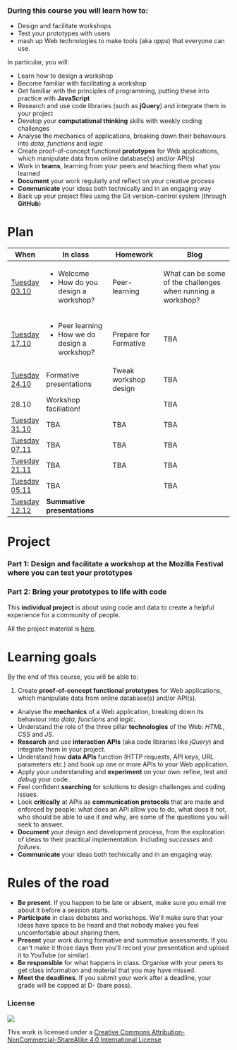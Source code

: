### During this course you will learn how to:
* Design and facilitate workshops
* Test your prototypes with users
* mash up Web technologies to make tools (aka *apps*) that everyone can use.

In particular, you will:

* Learn how to design a workshop
* Become familiar with facilitating a workshop
* Get familiar with the principles of programming, putting these into practice with **JavaScript**
* Research and use code libraries (such as **jQuery**) and integrate them in your project
* Develop your **computational thinking** skills with weekly coding challenges
* Analyse the mechanics of applications, breaking down their behaviours into *data*, *functions* and *logic*  
* Create proof-of-concept functional **prototypes** for Web applications, which manipulate data from online database(s) and/or API(s)
* Work in **teams**, learning from your peers and teaching them what you learned
* **Document** your work regularly and reflect on your creative process
* **Communicate** your ideas both technically and in an engaging way
* Back up your project files using the Git version-control system (through **GitHub**)

<!-- * Play critically with **Web APIs** (both data APIs and interaction APIs) -->

# Plan

When | In class | Homework | Blog
---- | -------- | -------- | ----
[Tuesday<br>03.10](sessions/01)| <ul><li>Welcome <li>How do you design a workshop? | Peer-learning  | What can be some of the challenges when running a workshop?
[Tuesday<br>17.10](sessions/02)| <ul><li>Peer learning <li>How we do design a workshop? | Prepare for Formative | TBA
[Tuesday<br>24.10](sessions/03)| Formative presentations | Tweak workshop design | TBA
28.10 | Workshop faciliation! | | TBA
[Tuesday<br>31.10](sessions/04)| TBA | TBA | TBA
[Tuesday<br>07.11](sessions/05)| TBA | TBA |TBA
[Tuesday<br>21.11](sessions/06)| TBA | TBA | TBA
[Tuesday<br>05.11](sessions/07)| TBA | | TBA
[Tuesday<br>12.12](sessions/08)| **Summative presentations**


# Project

### Part 1: Design and facilitate a workshop at the Mozilla Festival where you can test your prototypes

### Part 2: Bring your prototypes to life with code

This **individual project** is about using code and data to create a helpful experience for a community of people.

All the project material is [here](projects/filtr-findr).


# Learning goals

By the end of this course, you will be able to:

1. Create **proof-of-concept functional prototypes** for Web applications, which manipulate data from online database(s) and/or API(s).
* Analyse the **mechanics** of a Web application, breaking down its behaviour into *data*, *functions* and *logic*.
* Understand the role of the three pillar **technologies** of the Web: *HTML*, *CSS* and *JS*.
* **Research** and use **interaction APIs** (aka code libraries like *jQuery*) and integrate them in your project.  
* Understand how **data APIs** function (HTTP requests, API keys, URL parameters etc.) and hook up one or more APIs to your Web application.
* Apply your understanding and **experiment** on your own: refine, test and *debug* your code.
* Feel confident **searching** for solutions to design challenges and coding issues.
* Look **critically** at APIs as **communication protocols** that are made and enforced by people: what does an API allow you to do, what does it not, who should be able to use it and why, are some of the questions you will seek to answer.
* **Document** your design and development process, from the exploration of ideas to their practical implementation. Including *successes* and *failures*.
* **Communicate** your ideas both technically and in an engaging way.

# Rules of the road

* **Be present**. If you happen to be late or absent, make sure you email me about it before a session starts.
* **Participate** in class debates and workshops. We'll make sure that your ideas have space to be heard and that nobody makes you feel uncomfortable about sharing them.
* **Present** your work during formative and summative assessments. If you can't make it those days then you'll record your presentation and upload it to YouTube (or similar).
* **Be responsible** for what happens in class. Organise with your peers to get class information and material that you may have missed.
* **Meet the deadlines**. If you submit your work after a deadline, your grade will be capped at D- (bare pass).

### License

[![](https://i.creativecommons.org/l/by-nc-sa/4.0/88x31.png)](http://creativecommons.org/licenses/by-nc-sa/4.0)

This work is licensed under a [Creative Commons Attribution-NonCommercial-ShareAlike 4.0 International License ](http://creativecommons.org/licenses/by-nc-sa/4.0)
